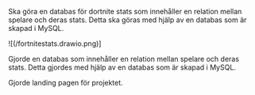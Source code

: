 
Ska göra en databas för dortnite stats som innehåller en relation mellan spelare och deras stats. Detta ska göras med hjälp av en databas som är skapad i MySQL. 

![(/fortnitestats.drawio.png)]

Gjorde en databas som innehåller en relation mellan spelare och deras stats. Detta gjordes med hjälp av en databas som är skapad i MySQL.

Gjorde landing pagen för projektet.